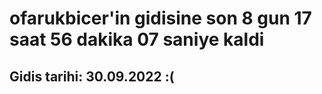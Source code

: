 # ofarukbicer'in gidisine son 8 gun 17 saat 56 dakika 07 saniye kaldi

## Gidis tarihi: 30.09.2022 :(